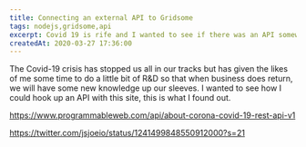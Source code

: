 ```yaml
---
title: Connecting an external API to Gridsome
tags: nodejs,gridsome,api
excerpt: Covid 19 is rife and I wanted to see if there was an API somewhere that I could consume and present the data in some way.
createdAt: 2020-03-27 17:36:00
---
```


The Covid-19 crisis has stopped us all in our tracks but has given the likes of me some time to do a little bit of R&D so that when business does return, we will have some new knowledge up our sleeves. I wanted to see how I could hook up an API with this site, this is what I found out.

https://www.programmableweb.com/api/about-corona-covid-19-rest-api-v1

https://twitter.com/jsjoeio/status/1241499848550912000?s=21
